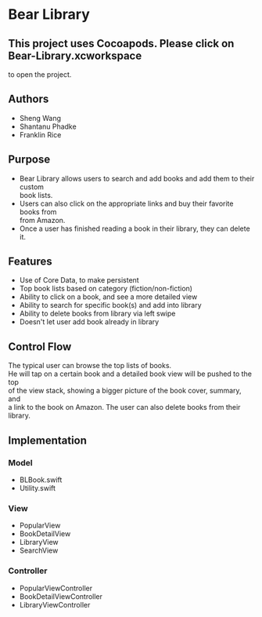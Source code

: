 # Bear Library

## This project uses Cocoapods. Please click on Bear-Library.xcworkspace <br />
to open the project.

## Authors
* Sheng Wang
* Shantanu Phadke
* Franklin Rice

## Purpose
* Bear Library allows users to search and add books and add them to their custom <br />
  book lists.
* Users can also click on the appropriate links and buy their favorite books from <br />
  from Amazon.
* Once a user has finished reading a book in their library, they can delete it.


## Features
* Use of Core Data, to make persistent
* Top book lists based on category (fiction/non-fiction)
* Ability to click on a book, and see a more detailed view
* Ability to search for specific book(s) and add into library
* Ability to delete books from library via left swipe
* Doesn't let user add book already in library

## Control Flow
The typical user can browse the top lists of books. <br />
He will tap on a certain book and a detailed book view will be pushed to the top <br />
of the view stack, showing a bigger picture of the book cover, summary, and <br />
a link to the book on Amazon. The user can also delete books from their library.<br />

## Implementation

### Model
* BLBook.swift
* Utility.swift

### View
* PopularView
* BookDetailView
* LibraryView
* SearchView

### Controller
* PopularViewController
* BookDetailViewController
* LibraryViewController

